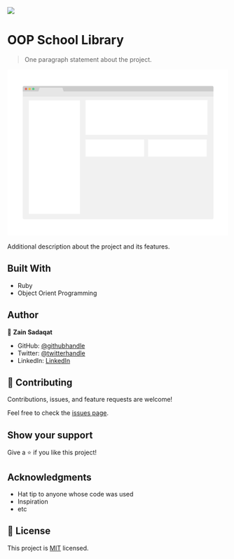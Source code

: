 ![](https://img.shields.io/badge/Microverse-blueviolet)

# OOP School Library

> One paragraph statement about the project.

![screenshot](./app_screenshot.png)

Additional description about the project and its features.

## Built With

- Ruby
- Object Orient Programming

## Author

👤 **Zain Sadaqat**

- GitHub: [@githubhandle](https://github.com/githubhandle)
- Twitter: [@twitterhandle](https://twitter.com/twitterhandle)
- LinkedIn: [LinkedIn](https://linkedin.com/in/linkedinhandle)

## 🤝 Contributing

Contributions, issues, and feature requests are welcome!

Feel free to check the [issues page](../../issues/).

## Show your support

Give a ⭐️ if you like this project!

## Acknowledgments

- Hat tip to anyone whose code was used
- Inspiration
- etc

## 📝 License

This project is [MIT](./MIT.md) licensed.
